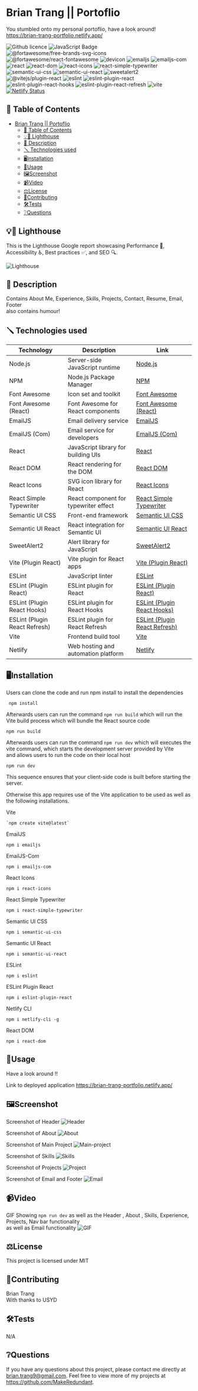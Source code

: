 # Brian Trang || Portoflio 
You stumbled onto my personal portoflio, have a look around!  
https://brian-trang-portfolio.netlify.app/   

![Github licence](http://img.shields.io/badge/license-MIT-blue.svg)
![JavaScript Badge](https://img.shields.io/badge/JavaScript-Latest-yellow.svg)
![@fortawesome/free-brands-svg-icons](https://img.shields.io/badge/@fortawesome/free--brands--svg--icons-6.4.2-ff69b4.svg)
![@fortawesome/react-fontawesome](https://img.shields.io/badge/@fortawesome/react--fontawesome-0.2.0-9acd32.svg)
![devicon](https://img.shields.io/badge/devicon-2.15.1-<random_color>.svg)
![emailjs](https://img.shields.io/badge/emailjs-4.0.3-ffa500.svg)
![emailjs-com](https://img.shields.io/badge/emailjs--com-3.2.0-00ced1.svg)
![react](https://img.shields.io/badge/react-18.2.0-ffa07a.svg)
![react-dom](https://img.shields.io/badge/react--dom-18.2.0-40e0d0.svg)
![react-icons](https://img.shields.io/badge/react--icons-4.11.0-8a2be2.svg)
![react-simple-typewriter](https://img.shields.io/badge/react--simple--typewriter-5.0.1-00ff7f.svg)
![semantic-ui-css](https://img.shields.io/badge/semantic--ui--css-2.5.0-ffa500.svg)
![semantic-ui-react](https://img.shields.io/badge/semantic--ui--react-2.1.4-87ceeb.svg)
![sweetalert2](https://img.shields.io/badge/sweetalert2-11.7.32-ff4500.svg)
![@vitejs/plugin-react](https://img.shields.io/badge/@vitejs/plugin--react-4.0.3-4169e1.svg)
![eslint](https://img.shields.io/badge/eslint-8.45.0-32cd32.svg)
![eslint-plugin-react](https://img.shields.io/badge/eslint--plugin--react-7.32.2-00ff00.svg)
![eslint-plugin-react-hooks](https://img.shields.io/badge/eslint--plugin--react--hooks-4.6.0-ff6347.svg)
![eslint-plugin-react-refresh](https://img.shields.io/badge/eslint--plugin--react--refresh-0.4.3-ffa07a.svg)
![vite](https://img.shields.io/badge/vite-4.4.5-9400d3.svg)
[![Netlify Status](https://api.netlify.com/api/v1/badges/04d5add2-6f3b-494b-9a08-2d035a21782c/deploy-status)](https://app.netlify.com/sites/brian-trang-portfolio/deploys)

## 📓 Table of Contents
- [Brian Trang || Portoflio](#brian-trang--portoflio)
  - [📓 Table of Contents](#-table-of-contents)
  - [💡🏡 Lighthouse](#-lighthouse)
  - [📄 Description](#-description)
  - [🪛 Technologies used](#-technologies-used)
  - [🖥️Installation](#️installation)
  - [💬Usage](#usage)
  - [🖼️Screenshot](#️screenshot)
  - [📹Video](#video)
  - [⚖️License](#️license)
  - [🤝Contributing](#contributing)
  - [🛠️Tests](#️tests)
  - [❔Questions](#questions)

## 💡🏡 Lighthouse
This is the Lighthouse Google report showcasing Performance 🚀, Accessibility ♿️, Best practices ✅, and SEO 🔍.

![Lighthouse](./assets/Lighthouse-Portfolio.png)

## 📄 Description 
Contains About Me, Experience, Skills, Projects, Contact, Resume, Email, Footer  
also contains humour!  

 
## 🪛 Technologies used 
| Technology              | Description                           | Link                                       |
|-------------------------|---------------------------------------|--------------------------------------------|
| Node.js                 | Server-side JavaScript runtime         | [Node.js](https://nodejs.org/)             |
| NPM                     | Node.js Package Manager               | [NPM](https://www.npmjs.com/)             |
| Font Awesome            | Icon set and toolkit                  | [Font Awesome](https://fontawesome.com/)   |
| Font Awesome (React)    | Font Awesome for React components     | [Font Awesome (React)](https://fontawesome.com/) |
| EmailJS                 | Email delivery service                 | [EmailJS](https://www.emailjs.com/)       |
| EmailJS (Com)           | Email service for developers          | [EmailJS (Com)](https://www.emailjs.com/) |
| React                   | JavaScript library for building UIs   | [React](https://reactjs.org/)             |
| React DOM               | React rendering for the DOM           | [React DOM](https://reactjs.org/)         |
| React Icons             | SVG icon library for React            | [React Icons](https://react-icons.github.io/react-icons/) |
| React Simple Typewriter | React component for typewriter effect | [React Simple Typewriter](https://www.npmjs.com/package/react-simple-typewriter) |
| Semantic UI CSS         | Front-end framework                   | [Semantic UI CSS](https://semantic-ui.com/) |
| Semantic UI React       | React integration for Semantic UI      | [Semantic UI React](https://react.semantic-ui.com/) |
| SweetAlert2             | Alert library for JavaScript          | [SweetAlert2](https://sweetalert2.github.io/) |
| Vite (Plugin React)     | Vite plugin for React apps            | [Vite (Plugin React)](https://github.com/vitejs/vite) |
| ESLint                  | JavaScript linter                     | [ESLint](https://eslint.org/)             |
| ESLint (Plugin React)   | ESLint plugin for React               | [ESLint (Plugin React)](https://eslint.org/) |
| ESLint (Plugin React Hooks) | ESLint plugin for React Hooks      | [ESLint (Plugin React Hooks)](https://www.npmjs.com/package/eslint-plugin-react-hooks) |
| ESLint (Plugin React Refresh) | ESLint plugin for React Refresh  | [ESLint (Plugin React Refresh)](https://www.npmjs.com/package/eslint-plugin-react-refresh) |
| Vite                    | Frontend build tool                   | [Vite](https://vitejs.dev/)               |
| Netlify                 | Web hosting and automation platform  | [Netlify](https://www.netlify.com/)       |
    
## 🖥️Installation 

Users can clone the code and run npm install to install the dependencies
```pip
 npm install 
```

Afterwards users can run the command ```npm run build``` which will run the Vite build process which will bundle the React source code
```pip
npm run build
```

Afterwards users can run the command ```npm run dev``` which will executes the vite command, which starts the development server provided by Vite  
and allows users to run the code on their local host
```pip
npm run dev
```
This sequence ensures that your client-side code is built before starting the server.


Otherwise this app requires use of the Vite application to be used as well as the following installations.

Vite
```pip
`npm create vite@latest`
```

EmailJS
```pip
npm i emailjs
```

EmailJS-Com
```pip
npm i emailjs-com
```

React Icons
```pip
npm i react-icons
```

React Simple Typewriter
```pip
npm i react-simple-typewriter
```

Semantic UI CSS
```pip
npm i semantic-ui-css
```

Semantic UI React
```pip
npm i semantic-ui-react
```

ESLint
```pip
npm i eslint
```

ESLint Plugin React
```pip
npm i eslint-plugin-react
```

Netlify CLI
```pip
npm i netlify-cli -g
```

React DOM
```pip
npm i react-dom
```
  
## 💬Usage 

Have a look around !!

Link to deployed application
https://brian-trang-portfolio.netlify.app/


## 🖼️Screenshot
Screenshot of Header
![Header](./assets/Header.png)

Screenshot of About
![About](./assets/About.png)

Screenshot of Main Project
![Main-project](./assets/Main%20Project.png)

Screenshot of Skills
![Skills](./assets/Skills.png)

Screenshot of Projects
![Project](./assets/Projects.png)

Screenshot of Email and Footer
![Email](./assets/Email%20and%20footer.png)

## 📹Video
GIF Showing ```npm run dev``` as well as the Header , About , Skills, Experience, Projects, Nav bar functionality  
as well as Email functionality
![GIF](./assets/Brian_React.gif)
  
## ⚖️License 
This project is licensed under MIT
  
## 🤝Contributing 
Brian Trang  
With thanks to USYD
  
## 🛠️Tests
N/A
 
## ❔Questions
If you have any questions about this project, please contact me directly at brian.trang9@gmail.com. Feel free to view more of my projects at https://github.com/MakeRedundant.